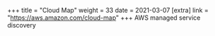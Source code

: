 +++
title = "Cloud Map"
weight = 33
date = 2021-03-07
[extra]
link = "https://aws.amazon.com/cloud-map"
+++
AWS managed service discovery

